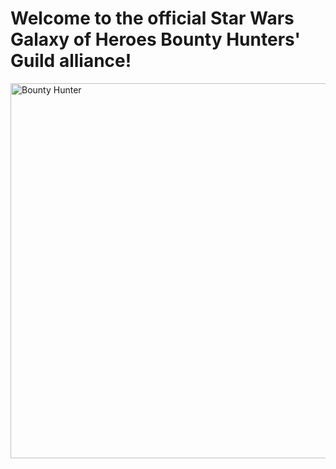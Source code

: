 # Welcome to the official Star Wars Galaxy of Heroes Bounty Hunters' Guild alliance!

<img src="{{ site.url }}/assets/BountyHunterLogo.png" alt="Bounty Hunter" width="1100" height="600" border="0">
